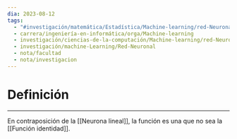 ```yaml
---
dia: 2023-08-12
tags:
  - "#investigación/matemática/Estadística/Machine-learning/red-Neuronal"
  - carrera/ingeniería-en-informática/orga/Machine-learning
  - investigación/ciencias-de-la-computación/Machine-learning/red-Neuronal
  - investigación/machine-Learning/Red-Neuronal
  - nota/facultad
  - nota/investigacion
---
```

# Definición
---
En contraposición de la [[Neurona lineal]], la función es una que no sea la [[Función identidad]].